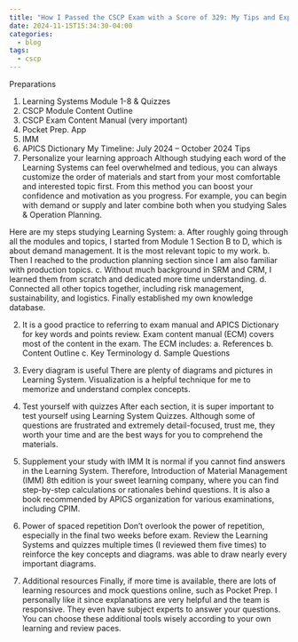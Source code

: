 ```yaml
---
title: "How I Passed the CSCP Exam with a Score of 329: My Tips and Experiences"
date: 2024-11-15T15:34:30-04:00
categories:
  - blog
tags:
  - cscp
---
```


Preparations
1.	Learning Systems Module 1-8 & Quizzes
2.	CSCP Module Content Outline
3.	CSCP Exam Content Manual (very important)
4.	Pocket Prep. App 
5.	IMM
6.	APICS Dictionary
My Timeline: July 2024 – October 2024
Tips
1.	Personalize your learning approach 
Although studying each word of the Learning Systems can feel overwhelmed and tedious, you can always customize the order of materials and start from your most comfortable and interested topic first. From this method you can boost your confidence and motivation as you progress. For example, you can begin with demand or supply and later combine both when you studying Sales & Operation Planning. 

Here are my steps studying Learning System:
a.	After roughly going through all the modules and topics, I started from Module 1 Section B to D, which is about demand management. It is the most relevant topic to my work.
b.	Then I reached to the production planning section since I am also familiar with production topics.
c.	Without much background in SRM and CRM, I learned them from scratch and dedicated more time understanding.
d.	Connected all other topics together, including risk management, sustainability, and logistics. Finally established my own knowledge database.

2.	It is a good practice to referring to exam manual and APICS Dictionary for key words and points review. Exam content manual (ECM) covers most of the content in the exam. The ECM includes:
a.	References 
b.	Content Outline
c.	Key Terminology
d.	Sample Questions
3.	Every diagram is useful 
There are plenty of diagrams and pictures in Learning System. Visualization is a helpful technique for me to memorize and understand complex concepts.

4.	Test yourself with quizzes
After each section, it is super important to test yourself using Learning System Quizzes.  Although some of questions are frustrated and extremely detail-focused, trust me, they worth your time and are the best ways for you to comprehend the materials. 

5.	Supplement your study with IMM
It is normal if you cannot find answers in the Learning System. Therefore, Introduction of Material Management (IMM) 8th edition is your sweet learning company, where you can find step-by-step calculations or rationales behind questions. It is also a book recommended by APICS organization for various examinations, including CPIM.

6.	Power of spaced repetition
Don’t overlook the power of repetition, especially in the final two weeks before exam. Review the Learning Systems and quizzes multiple times (I reviewed them five times) to reinforce the key concepts and diagrams.  was able to draw nearly every important diagrams. 

7.	Additional resources 
Finally, if more time is available, there are lots of learning resources and mock questions online, such as Pocket Prep. I personally like it since explanations are very helpful and the team is responsive. They even have subject experts to answer your questions. You can choose these additional tools wisely according to your own learning and review paces.

